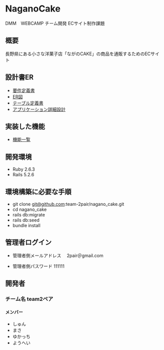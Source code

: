 # NaganoCake
DMM　WEBCAMP チーム開発 ECサイト制作課題

## 概要
長野県にある小さな洋菓子店「ながのCAKE」の商品を通販するためのECサイト

## 設計書ER
- [要件定義書](https://github.com/webcamp-nisaisa/webcamp-naganocake/files/7592692/default.pdf) 
- [ER図](https://github.com/team-2pair/nagano_cake/files/7766027/_ER._team2.drawio.pdf)
- [テーブル定義書](https://docs.google.com/spreadsheets/d/1R5le6TjGtgMImHH3GHJYWQdBh-7yCohQB5AWrrtcOcQ)
- [アプリケーション詳細設計](https://docs.google.com/spreadsheets/d/1tmiKrUWUC0DPtmliielTayTdEfwygHBz8vQ-1reKmrU)

## 実装した機能  
- [機能一覧](https://github.com/webcamp-nisaisa/webcamp-naganocake/files/7592720/ACFrOgAeGbvi_aDEOC3FCdkdkIvGJyNyL3lmxKA0gFenXm99kENmZDuKtmo_lBCSZ68JGslz4lMjQtHzNszO4RvFk4Q2ejJU6Xh8m9GIl8Rm-jf8I3MXT_BNhw40JPpI022MrbKn9cgpV24rKxjB.pdf)

## 開発環境  
- Ruby 2.6.3  
- Rails 5.2.6  
## 環境構築に必要な手順

- git clone git@github.com:team-2pair/nagano_cake.git
- cd nagano_cake
- rails db:migrate
- rails db:seed
- bundle install

## 管理者ログイン
- 管理者側メールアドレス　
  2pair＠gmail.com
 
- 管理者側パスワード 
  111111

## 開発者
### チーム名 team2ペア
#### メンバー
- しゅん
- まさ
- ゆかっち
- ようへい
